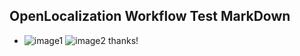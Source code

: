 ## OpenLocalization Workflow Test MarkDown
* ![image1](.\4560eccc-012f-4be6-b492-2705393687b5.PNG)   ![image2](.\f5941880-3a38-4a0a-985b-c0888d412710.png) 
thanks!